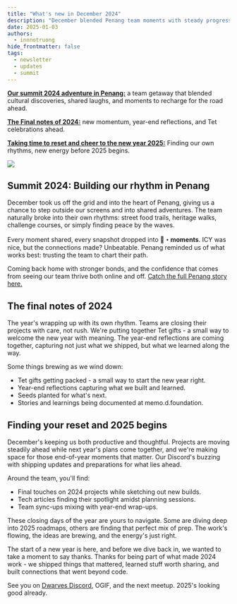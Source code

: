 ```yaml
---
title: "What's new in December 2024"
description: "December blended Penang team moments with steady progress, closing 2024 with energy and ready for what's next."
date: 2025-01-03
authors:
  - innnotruong
hide_frontmatter: false
tags:
  - newsletter
  - updates
  - summit
---
```


[**Our summit 2024 adventure in Penang:**](#summit-2024-building-our-rhythm-in-penang) a team getaway that blended cultural discoveries, shared laughs, and moments to recharge for the road ahead.

[**The Final notes of 2024:**](#the-final-notes-of-2024) new momentum, year-end reflections, and Tet celebrations ahead.

[**Taking time to reset and cheer to the new year 2025:**](#finding-your-reset-and-2025-begins) Finding our own rhythms, new energy before 2025 begins.

![](assets/2024-whats-new-december.png)

## Summit 2024: Building our rhythm in Penang

December took us off the grid and into the heart of Penang, giving us a chance to step outside our screens and into shared adventures. The team naturally broke into their own rhythms: street food trails, heritage walks, challenge courses, or simply finding peace by the waves.

Every moment shared, every snapshot dropped into **🌉・moments**. ICY was nice, but the connections made? Unbeatable. Penang reminded us of what works best: trusting the team to chart their path.

Coming back home with stronger bonds, and the confidence that comes from seeing our team thrive both online and off. [Catch the full Penang story here.](https://memo.d.foundation/updates/changelog/2024-summit-building-bonds-our-way/)

## The final notes of 2024

The year's wrapping up with its own rhythm. Teams are closing their projects with care, not rush. We're putting together Tet gifts - a small way to welcome the new year with meaning. The year-end reflections are coming together, capturing not just what we shipped, but what we learned along the way.

Some things brewing as we wind down:

- Tet gifts getting packed - a small way to start the new year right.
- Year-end reflections capturing what we built and learned.
- Seeds planted for what's next.
- Stories and learnings being documented at memo.d.foundation.

## Finding your reset and 2025 begins

December's keeping us both productive and thoughtful. Projects are moving steadily ahead while next year's plans come together, and we're making space for those end-of-year moments that matter. Our Discord's buzzing with shipping updates and preparations for what lies ahead.

Around the team, you'll find:

- Final touches on 2024 projects while sketching out new builds.
- Tech articles finding their spotlight amidst planning sessions.
- Team sync-ups mixing with year-end wrap-ups.

These closing days of the year are yours to navigate. Some are diving deep into 2025 roadmaps, others are finding that perfect mix of prep. The work's flowing, the ideas are brewing, and the energy's just right.

The start of a new year is here, and before we dive back in, we wanted to take a moment to say thanks. Thanks for being part of what made 2024 work - we shipped things that mattered, learned stuff worth sharing, and built connections that went beyond code.

See you on [Dwarves Discord](discord.gg/dfoundation), OGIF, and the next meetup. 2025's looking good already.
